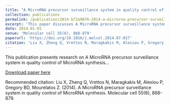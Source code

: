 ```yaml
---
title: "A MicroRNA precursor surveillance system in quality control of MicroRNA synthesis"
collection: publications
permalink: /publication/2014-b72a9076-2014-a-microrna-precursor-surveillance-system
excerpt: 'This paper discusses A MicroRNA precursor surveillance system in quality control of MicroRNA synthesis...'
date: 2014-01-01
venue: 'Molecular cell 55(6), 868-879'
paperurl: 'https://doi.org/10.1016/j.molcel.2014.07.017'
citation: 'Liu X, Zheng Q, Vrettos N, Maragkakis M, Alexiou P, Gregory BD, Mourelatos Z. (2014). A MicroRNA precursor surveillance system in quality control of MicroRNA synthesis. Molecular cell 55(6), 868-879.'
---
```


This publication presents research on A MicroRNA precursor surveillance system in quality control of MicroRNA synthesis...

[Download paper here](https://doi.org/10.1016/j.molcel.2014.07.017)

Recommended citation: Liu X, Zheng Q, Vrettos N, Maragkakis M, Alexiou P, Gregory BD, Mourelatos Z. (2014). A MicroRNA precursor surveillance system in quality control of MicroRNA synthesis. Molecular cell 55(6), 868-879.

